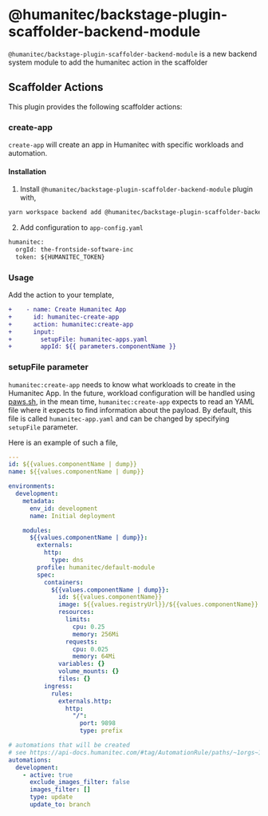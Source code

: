 # @humanitec/backstage-plugin-scaffolder-backend-module

`@humanitec/backstage-plugin-scaffolder-backend-module` is a new backend system module to add the humanitec action in the scaffolder

## Scaffolder Actions

This plugin provides the following scaffolder actions:

### create-app

`create-app` will create an app in Humanitec with specific workloads and automation.

#### Installation

1. Install `@humanitec/backstage-plugin-scaffolder-backend-module` plugin with,

```bash
yarn workspace backend add @humanitec/backstage-plugin-scaffolder-backend-module
```

2. Add configuration to `app-config.yaml`

```diff
humanitec:
  orgId: the-frontside-software-inc
  token: ${HUMANITEC_TOKEN}
```

### Usage

Add the action to your template,

```diff
+    - name: Create Humanitec App
+      id: humanitec-create-app
+      action: humanitec:create-app
+      input:
+        setupFile: humanitec-apps.yaml
+        appId: ${{ parameters.componentName }}
```

### setupFile parameter

`humanitec:create-app` needs to know what workloads to create in the Humanitec App. In the future, workload configuration will be handled using [paws.sh](https://paws.sh), in the mean time, `humanitec:create-app` expects to read an YAML file where it expects to find information about the payload. By default, this file is called `humanitec-app.yaml` and can be changed by specifying `setupFile` parameter.

Here is an example of such a file,

```yaml
---
id: ${{values.componentName | dump}}
name: ${{values.componentName | dump}}

environments:
  development:
    metadata:
      env_id: development
      name: Initial deployment

    modules:
      ${{values.componentName | dump}}:
        externals:
          http:
            type: dns
        profile: humanitec/default-module
        spec:
          containers:
            ${{values.componentName | dump}}:
              id: ${{values.componentName}}
              image: ${{values.registryUrl}}/${{values.componentName}}:dummy
              resources:
                limits:
                  cpu: 0.25
                  memory: 256Mi
                requests:
                  cpu: 0.025
                  memory: 64Mi
              variables: {}
              volume_mounts: {}
              files: {}
          ingress:
            rules:
              externals.http:
                http:
                  "/":
                    port: 9898
                    type: prefix

# automations that will be created
# see https://api-docs.humanitec.com/#tag/AutomationRule/paths/~1orgs~1{orgId}~1apps~1{appId}~1envs~1{envId}~1rules/post
automations:
  development:
    - active: true
      exclude_images_filter: false
      images_filter: []
      type: update
      update_to: branch
```

